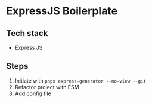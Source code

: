 # ExpressJS Boilerplate

## Tech stack

- Express JS

## Steps

1. Initiate with `pnpx express-generator --no-view --git`
2. Refactor project with ESM
3. Add config file
